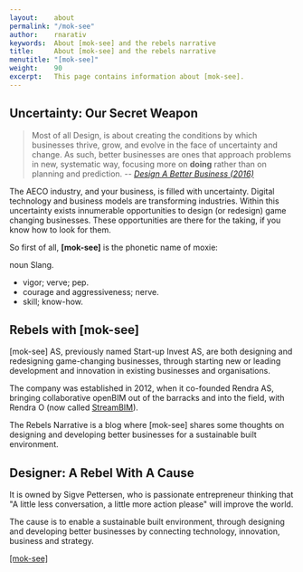 ```yaml
---
layout:    about
permalink: "/mok-see"
author:    rnarativ
keywords:  About [mok-see] and the rebels narrative
title:     About [mok-see] and the rebels narrative
menutitle: "[mok-see]"
weight:    90
excerpt:   This page contains information about [mok-see].
---
```

<script async defer src="https://buttons.github.io/buttons.js"></script>


## Uncertainty: Our Secret Weapon
>Most of all Design, is about creating the conditions by which businesses thrive, grow, and evolve in the face of uncertainty and change. As such, better businesses are ones that approach problems in new, systematic way, focusing more on **doing** rather than on planning and prediction. <cite>-- [Design A Better Business (2016)](https://designabetterbusiness.com) </cite>

The AECO industry, and your business, is filled with uncertainty. Digital technology and business models are transforming industries. Within this uncertainty exists innumerable opportunities to design (or redesign) game changing businesses. These opportunities are there for the taking, if you know how to look for them.

<div class="tip">
<p>So first of all, <strong>[mok-see]</strong> is the phonetic name of moxie:
</p>
<p>
noun Slang.
<ul>
  <li>vigor; verve; pep.</li>
  <li>courage and aggressiveness; nerve.</li>
  <li>skill; know-how.</li>
</ul>
</p>
</div>

## Rebels with [mok-see]

[mok-see] AS, previously named Start-up Invest AS, are both designing and redesigning game-changing businesses, through starting new or leading development and innovation in existing businesses and organisations.

The company was established in 2012, when it co-founded Rendra AS, bringing collaborative openBIM out of the barracks and into the field, with Rendra O (now called [StreamBIM](https://streambim.com/)).

The Rebels Narrative is a blog where [mok-see] shares some thoughts on designing and developing better businesses for a sustainable built environment.

## Designer: A Rebel With A Cause

It is owned by Sigve Pettersen, who is passionate entrepreneur thinking that "A little less conversation, a little more action please" will improve the world.

The cause is to enable a sustainable built environment, through designing and developing better businesses by connecting technology, innovation, business and strategy.

<p class="github-button-container">
<a class="github-button" href="https://github.com/mok-see" data-size="large" data-show-count="true" aria-label="Star [mok-see] on GitHub">[mok-see]</a>
</p>
